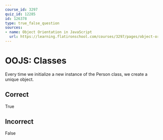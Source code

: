 ```yaml
---
course_id: 3297
quiz_id: 12285
id: 126378
type: true_false_question
sources:
- name: Object Orientation in JavaScript
  url: https://learning.flatironschool.com/courses/3297/pages/object-orientation-in-javascript?module_item_id=143621
---
```


# OOJS: Classes

Every time we initialize a new instance of the Person class, we create a unique object.

## Correct

True

## Incorrect

False
